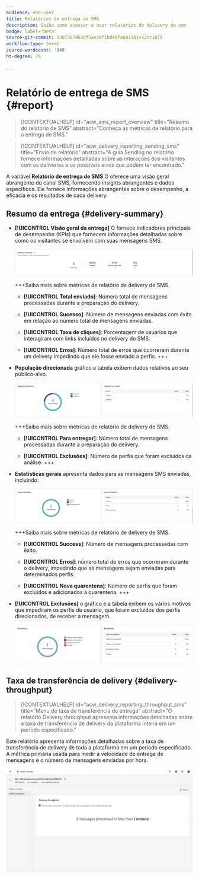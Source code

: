 ```yaml
---
audience: end-user
title: Relatórios de entrega de SMS
description: Saiba como acessar e usar relatórios do delivery de sms
badge: label="Beta"
source-git-commit: 5307387d63df5ae3af1b849fa0a1181c42cc1879
workflow-type: tm+mt
source-wordcount: '348'
ht-degree: 7%

---
```


# Relatório de entrega de SMS {#report}

>[!CONTEXTUALHELP]
>id="acw_sms_report_overview"
>title="Resumo do relatório de SMS"
>abstract="Conheça as métricas de relatório para a entrega de SMS."

>[!CONTEXTUALHELP]
>id="acw_delivery_reporting_sending_sms"
>title="Envio de relatório"
>abstract="A guia Sending no relatório fornece informações detalhadas sobre as interações dos visitantes com os deliveries e os possíveis erros que podem ter encontrado."

A variável **Relatório de entrega de SMS** O oferece uma visão geral abrangente do canal SMS, fornecendo insights abrangentes e dados específicos. Ele fornece informações abrangentes sobre o desempenho, a eficácia e os resultados de cada delivery.

## Resumo da entrega {#delivery-summary}

* **[!UICONTROL Visão geral da entrega]** O fornece indicadores principais de desempenho (KPIs) que fornecem informações detalhadas sobre como os visitantes se envolvem com suas mensagens SMS.

  ![](assets/reporting_sms_3.png)

  +++Saiba mais sobre métricas de relatório de delivery de SMS.

   * **[!UICONTROL Total enviado]**: Número total de mensagens processadas durante a preparação do delivery.

   * **[!UICONTROL Sucesso]**: Número de mensagens enviadas com êxito em relação ao número total de mensagens enviadas.

   * **[!UICONTROL Taxa de cliques]**: Porcentagem de usuários que interagiram com links incluídos no delivery do SMS.

   * **[!UICONTROL Erros]**: Número total de erros que ocorreram durante um delivery impedindo que ele fosse enviado a perfis.
+++

* **População direcionada** gráfico e tabela exibem dados relativos ao seu público-alvo.

  ![](assets/reporting_sms_4.png)

  +++Saiba mais sobre métricas de relatório de delivery de SMS.

   * **[!UICONTROL Para entregar]**: Número total de mensagens processadas durante a preparação do delivery.

   * **[!UICONTROL Exclusões]**: Número de perfis que foram excluídos da análise.
+++


* **Estatísticas gerais** apresenta dados para as mensagens SMS enviadas, incluindo:

  ![](assets/reporting_sms_5.png)

  +++Saiba mais sobre métricas de relatório de delivery de SMS.

   * **[!UICONTROL Success]**: Número de mensagens processadas com êxito.

   * **[!UICONTROL Erros]**: número total de erros que ocorreram durante o delivery, impedindo que as mensagens sejam enviadas para determinados perfis.

   * **[!UICONTROL Nova quarentena]**: Número de perfis que foram excluídos e adicionados à quarentena.
+++

* **[!UICONTROL Exclusões]** o gráfico e a tabela exibem os vários motivos que impediram os perfis de usuário, que foram excluídos dos perfis direcionados, de receber a mensagem.

  ![](assets/reporting_sms_6.png)

## Taxa de transferência de delivery {#delivery-throughput}

>[!CONTEXTUALHELP]
>id="acw_delivery_reporting_throughput_sms"
>title="Menu de taxa de transferência de entrega"
>abstract="O relatório Delivery throughput apresenta informações detalhadas sobre a taxa de transferência de delivery da plataforma inteira em um período especificado."

Este relatório apresenta informações detalhadas sobre a taxa de transferência de delivery de toda a plataforma em um período especificado. A métrica primária usada para medir a velocidade de entrega de mensagens é o número de mensagens enviadas por hora.

![](assets/reporting_sms_2.png)

